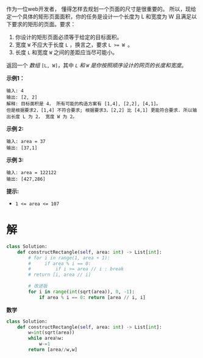 作为一位web开发者， 懂得怎样去规划一个页面的尺寸是很重要的。 所以，现给定一个具体的矩形页面面积，你的任务是设计一个长度为 L 和宽度为 W 且满足以下要求的矩形的页面。要求：

1. 你设计的矩形页面必须等于给定的目标面积。
2. 宽度 `W` 不应大于长度 `L` ，换言之，要求 `L >= W `。
3. 长度 `L` 和宽度 `W` 之间的差距应当尽可能小。

返回一个 *数组* `[L, W]`，其中 *`L` 和 `W` 是你按照顺序设计的网页的长度和宽度*。
 

**示例1：**

```
输入: 4
输出: [2, 2]
解释: 目标面积是 4， 所有可能的构造方案有 [1,4], [2,2], [4,1]。
但是根据要求2，[1,4] 不符合要求; 根据要求3，[2,2] 比 [4,1] 更能符合要求. 所以输出长度 L 为 2， 宽度 W 为 2。
```

**示例 2:**

```
输入: area = 37
输出: [37,1]
```

**示例 3:**

```
输入: area = 122122
输出: [427,286]
```

 

**提示:**

- `1 <= area <= 107`

# 解

```python
class Solution:
    def constructRectangle(self, area: int) -> List[int]:
        # for i in range(1, area + 1):
        #     if area % i == 0:
        #         if i >= area // i : break
        # return [i, area // i]
        
        # 改进版
        for i in range(int(sqrt(area)), 0, -1):
            if area % i == 0: return [area // i, i]
```

**数学**

```python
class Solution:
    def constructRectangle(self, area: int) -> List[int]:
        w=int(sqrt(area))
        while area%w:
            w-=1
        return [area//w,w]
```

